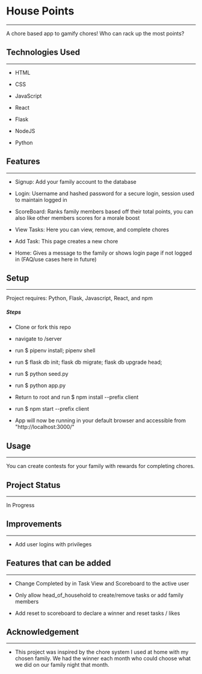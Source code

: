 <h1>House Points</h1>
<hr><p>A chore based app to gamify chores! Who can rack up the most points?</p><h2>Technologies Used</h2>
<hr><ul>
<li>HTML</li>
</ul><ul>
<li>CSS</li>
</ul><ul>
<li>JavaScript</li>
</ul><ul>
<li>React</li>
</ul><ul>
<li>Flask</li>
</ul><ul>
<li>NodeJS</li>
</ul><ul>
<li>Python</li>
</ul><h2>Features</h2>
<hr><ul>
<li>Signup: Add your family account to the database</li>
</ul><ul>
<li>Login: Username and hashed password for a secure login, session used to maintain logged in</li>
</ul><ul>
<li>ScoreBoard: Ranks family members based off their total points, you can also like other members scores for a morale boost</li>
</ul><ul>
<li>View Tasks: Here you can view, remove, and complete chores</li>
</ul><ul>
<li>Add Task: This page creates a new chore</li>
</ul><ul>
<li>Home: Gives a message to the family or shows login page if not logged in (FAQ/use cases here in future)</li>
</ul><h2>Setup</h2>
<hr><p>Project requires: Python, Flask, Javascript, React, and npm</p><h5>Steps</h5><ul>
<li>Clone or fork this repo</li>
</ul><ul>
<li>navigate to /server</li>
</ul><ul>
<li>run $ pipenv install; pipenv shell</li>
</ul><ul>
<li>run $ flask db init; flask db migrate; flask db upgrade head;</li>
</ul><ul>
<li>run $ python seed.py</li>
</ul><ul>
<li>run $ python app.py</li>
</ul><ul>
<li>Return to root and run $ npm install --prefix client</li>
</ul><ul>
<li>run $ npm start --prefix client</li>
</ul><ul>
<li>App will now be running in your default browser and accessible from "http://localhost:3000/"</li>
</ul><h2>Usage</h2>
<hr><p>You can create contests for your family with rewards for completing chores.</p><h2>Project Status</h2>
<hr><p>In Progress</p><h2>Improvements</h2>
<hr><ul>
<li>Add user logins with privileges</li>
</ul><h2>Features that can be added</h2>
<hr><ul>
<li>Change Completed by in Task View and Scoreboard to the active user</li>
</ul><ul>
<li>Only allow head_of_household to create/remove tasks or add family members</li>
</ul><ul>
<li>Add reset to scoreboard to declare a winner and reset tasks / likes</li>
</ul><h2>Acknowledgement</h2>
<hr><ul>
<li>This project was inspired by the chore system I used at home with my chosen family. We had the winner each month who could choose what we did on our family night that month.</li>
</ul>
